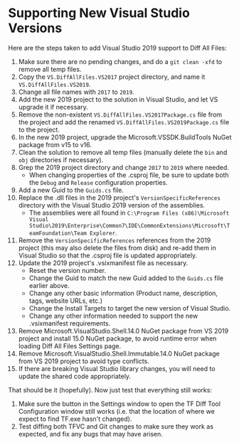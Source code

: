 # Supporting New Visual Studio Versions

Here are the steps taken to add Visual Studio 2019 support to Diff All Files:

1. Make sure there are no pending changes, and do a `git clean -xfd` to remove all temp files.
1. Copy the `VS.DiffAllFiles.VS2017` project directory, and name it `VS.DiffAllFiles.VS2019`.
1. Change all file names with `2017` to `2019`.
1. Add the new 2019 project to the solution in Visual Studio, and let VS upgrade it if necessary.
1. Remove the non-existent `VS.DiffAllFiles.VS2017Package.cs` file from the project and add the renamed `VS.DiffAllFiles.VS2019Package.cs` file to the project.
1. In the new 2019 project, upgrade the Microsoft.VSSDK.BuildTools NuGet package from v15 to v16.
1. Clean the solution to remove all temp files (manually delete the `bin` and `obj` directories if necessary).
1. Grep the 2019 project directory and change `2017` to `2019` where needed.
   - When changing properties of the .csproj file, be sure to update both the `Debug` and `Release` configuration properties.
1. Add a new Guid to the `Guids.cs` file.
1. Replace the .dll files in the 2019 project's `VersionSpecificReferences` directory with the Visual Studio 2019 version of the assemblies.
   - The assemblies were all found in `C:\Program Files (x86)\Microsoft Visual Studio\2019\Enterprise\Common7\IDE\CommonExtensions\Microsoft\TeamFoundation\Team Explorer`.
1. Remove the `VersionSpecificReferences` references from the 2019 project (this may also delete the files from disk) and re-add them in Visual Studio so that the .csproj file is updated appropriately.
1. Update the 2019 project's .vsixmanifest file as necessary.
   - Reset the version number.
   - Change the Guid to match the new Guid added to the `Guids.cs` file earlier above.
   - Change any other basic information (Product name, description, tags, website URLs, etc.)
   - Change the Install Targets to target the new version of Visual Studio.
   - Change any other information needed to support the new .vsixmanifest requirements.
1. Remove Microsoft.VisualStudio.Shell.14.0 NuGet package from VS 2019 project and install 15.0 NuGet package, to avoid runtime error when loading Diff All Files Settings page.
1. Remove Microsoft.VisualStudio.Shell.Immutable.14.0 NuGet package from VS 2019 project to avoid type conflicts.
1. If there are breaking Visual Studio library changes, you will need to update the shared code appropriately.

That should be it (hopefully). Now just test that everything still works:

1. Make sure the button in the Settings window to open the TF Diff Tool Configuration window still works (i.e. that the location of where we expect to find TF.exe hasn't changed).
1. Test diffing both TFVC and Git changes to make sure they work as expected, and fix any bugs that may have arisen.